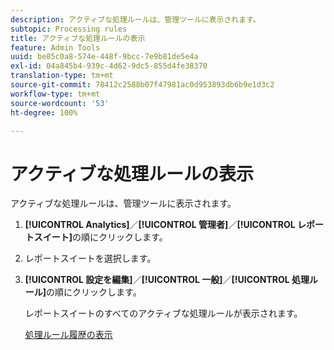 ```yaml
---
description: アクティブな処理ルールは、管理ツールに表示されます。
subtopic: Processing rules
title: アクティブな処理ルールの表示
feature: Admin Tools
uuid: be85c0a8-574e-448f-9bcc-7e9b81de5e4a
exl-id: 04a845b4-939c-4d62-9dc5-855d4fe38370
translation-type: tm+mt
source-git-commit: 78412c2588b07f47981ac0d953893db6b9e1d3c2
workflow-type: tm+mt
source-wordcount: '53'
ht-degree: 100%

---
```


# アクティブな処理ルールの表示

アクティブな処理ルールは、管理ツールに表示されます。

1. **[!UICONTROL Analytics]**／**[!UICONTROL 管理者]**／**[!UICONTROL レポートスイート]**&#x200B;の順にクリックします。
1. レポートスイートを選択します。
1. **[!UICONTROL 設定を編集]**／**[!UICONTROL 一般]**／**[!UICONTROL 処理ルール]**&#x200B;の順にクリックします。

   レポートスイートのすべてのアクティブな処理ルールが表示されます。

   [処理ルール履歴の表示](/help/admin/admin/c-processing-rules/c-processing-rules-configuration/t-processing-rule-view-history.md)

